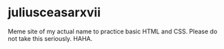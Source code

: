 # juliusceasarxvii
Meme site of my actual name to practice basic HTML and CSS. Please do not take this seriously. HAHA.
